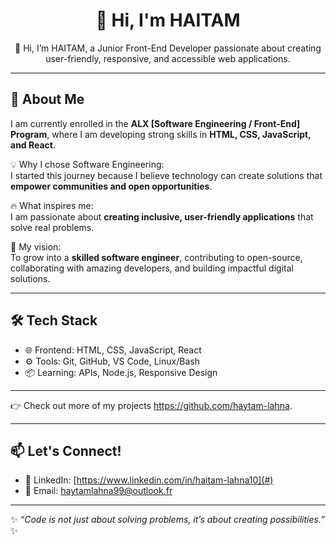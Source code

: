 <h1 align="center">👋 Hi, I'm HAITAM </h1>

<p align="center">
  🚀 Hi, I’m HAITAM, a Junior Front-End Developer passionate about creating user-friendly, responsive, and accessible web applications.  
</p>

---

## 🌟 About Me  
I am currently enrolled in the **ALX [Software Engineering / Front-End] Program**, where I am developing strong skills in **HTML, CSS, JavaScript, and React**.  

💡 Why I chose Software Engineering:  
I started this journey because I believe technology can create solutions that **empower communities and open opportunities**.  

🔥 What inspires me:  
I am passionate about **creating inclusive, user-friendly applications** that solve real problems.  

🎯 My vision:  
To grow into a **skilled software engineer**, contributing to open-source, collaborating with amazing developers, and building impactful digital solutions.  

---

## 🛠️ Tech Stack  
- 🌐 Frontend: HTML, CSS, JavaScript, React  
- ⚙️ Tools: Git, GitHub, VS Code, Linux/Bash  
- 📦 Learning: APIs, Node.js, Responsive Design  

---

👉 Check out more of my projects https://github.com/haytam-lahna.  

---

## 📫 Let's Connect!  
- 💼 LinkedIn: [https://www.linkedin.com/in/haitam-lahna10](#)  
- 📧 Email: [haytamlahna99@outlook.fr](mailto:your@email.com)  

---

✨ *“Code is not just about solving problems, it’s about creating possibilities.”* ✨
